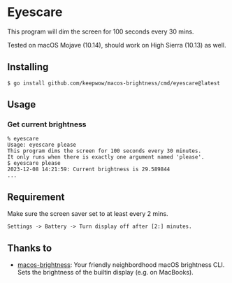 # Eyescare

This program will dim the screen for 100 seconds every 30 mins.

Tested on macOS Mojave (10.14), should work on High Sierra (10.13) as well.

## Installing

```console
$ go install github.com/keepwow/macos-brightness/cmd/eyescare@latest
```

## Usage

### Get current brightness

```console
% eyescare
Usage: eyescare please
This program dims the screen for 100 seconds every 30 minutes.
It only runs when there is exactly one argument named 'please'.
$ eyescare please
2023-12-08 14:21:59: Current brightness is 29.589844
...
```

## Requirement

Make sure the screen saver set to at least every 2 mins.

`Settings -> Battery -> Turn display off after [2:] minutes.`

## Thanks to

- [macos-brightness](https://github.com/mafredri/macos-brightness): Your friendly neighbordhood macOS brightness CLI. Sets the brightness of the builtin display (e.g. on MacBooks).
